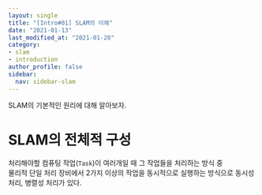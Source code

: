```yaml
---
layout: single
title: "[Intro#01] SLAM의 이해"
date: "2021-01-13"
last_modified_at: "2021-01-20"
category:
- slam
- introduction
author_profile: false
sidebar:
  nav: sidebar-slam
---
```

SLAM의 기본적인 원리에 대해 알아보자.

# SLAM의 전체적 구성

처리해야할 컴퓨팅 작업(`Task`)이 여러개일 때 그 작업들을 처리하는 방식 중<br/>
물리적 단일 처리 장비에서 2가지 이상의 작업을 동시적으로 실행하는 방식으로 동시성 처리, 병렬성 처리가 있다.

